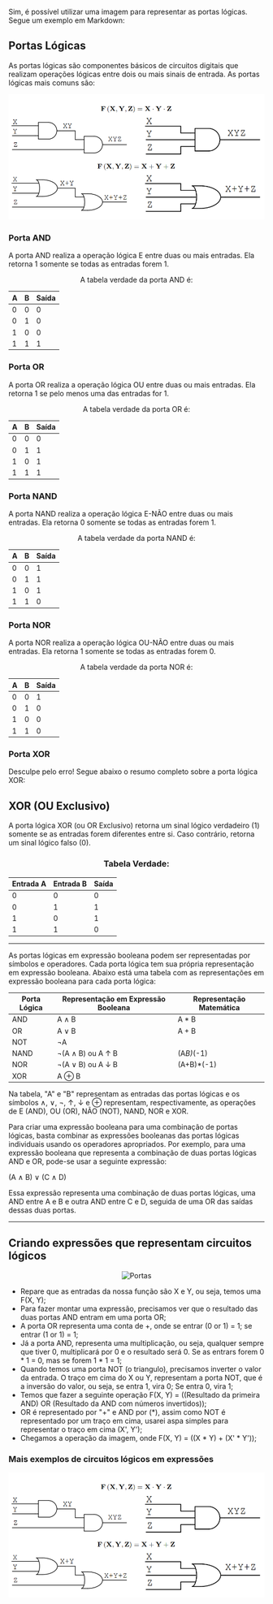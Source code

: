 Sim, é possível utilizar uma imagem para representar as portas lógicas. Segue um exemplo em Markdown:

## Portas Lógicas

As portas lógicas são componentes básicos de circuitos digitais que realizam operações lógicas entre dois ou mais sinais de entrada. As portas lógicas mais comuns são:

<div align="center">
  
  ![Portas](../img/portas-logicas-ex2.PNG)

</div>

### Porta AND

A porta AND realiza a operação lógica E entre duas ou mais entradas. Ela retorna 1 somente se todas as entradas forem 1.

<div align="center">
  
A tabela verdade da porta AND é:

| A | B | Saída |
|---|---|-------|
| 0 | 0 |   0   |
| 0 | 1 |   0   |
| 1 | 0 |   0   |
| 1 | 1 |   1   |

</div>

### Porta OR

A porta OR realiza a operação lógica OU entre duas ou mais entradas. Ela retorna 1 se pelo menos uma das entradas for 1.

<div align="center">
  
A tabela verdade da porta OR é:

| A | B | Saída |
|---|---|-------|
| 0 | 0 |   0   |
| 0 | 1 |   1   |
| 1 | 0 |   1   |
| 1 | 1 |   1   |

</div>  
  
### Porta NAND

A porta NAND realiza a operação lógica E-NÃO entre duas ou mais entradas. Ela retorna 0 somente se todas as entradas forem 1.

<div align="center">
  
A tabela verdade da porta NAND é:

| A | B | Saída |
|---|---|-------|
| 0 | 0 |   1   |
| 0 | 1 |   1   |
| 1 | 0 |   1   |
| 1 | 1 |   0   |
  
</div>  

### Porta NOR

A porta NOR realiza a operação lógica OU-NÃO entre duas ou mais entradas. Ela retorna 1 somente se todas as entradas forem 0.


<div align="center">
  
A tabela verdade da porta NOR é:

| A | B | Saída |
|---|---|-------|
| 0 | 0 |   1   |
| 0 | 1 |   0   |
| 1 | 0 |   0   |
| 1 | 1 |   0   |

  
</div>  
  
### Porta XOR

Desculpe pelo erro! Segue abaixo o resumo completo sobre a porta lógica XOR:

## XOR (OU Exclusivo)

A porta lógica XOR (ou OR Exclusivo) retorna um sinal lógico verdadeiro (1) somente se as entradas forem diferentes entre si. Caso contrário, retorna um sinal lógico falso (0). 


<div align="center">
  
### Tabela Verdade:

| Entrada A | Entrada B | Saída |
|-----------|-----------|-------|
|     0     |     0     |   0   |
|     0     |     1     |   1   |
|     1     |     0     |   1   |
|     1     |     1     |   0   |

</div>

______________________________________________________________________________________________________________________________________________________________

As portas lógicas em expressão booleana podem ser representadas por símbolos e operadores. Cada porta lógica tem sua própria representação em expressão booleana. Abaixo está uma tabela com as representações em expressão booleana para cada porta lógica:

<div align="center">

| Porta Lógica | Representação em Expressão Booleana | Representação Matemática |
| --- | --- |---|
| AND | A ∧ B | A * B|
| OR | A ∨ B | A + B |
| NOT | ¬A | | A*(-1) |
| NAND | ¬(A ∧ B) ou A ↑ B | (A*B)*(-1) |
| NOR | ¬(A ∨ B) ou A ↓ B | (A+B)*(-1) |
| XOR | A ⊕ B |

</div>  
  
Na tabela, "A" e "B" representam as entradas das portas lógicas e os símbolos ∧, ∨, ¬, ↑, ↓ e ⊕ representam, respectivamente, as operações de E (AND), OU (OR), NÃO (NOT), NAND, NOR e XOR.

Para criar uma expressão booleana para uma combinação de portas lógicas, basta combinar as expressões booleanas das portas lógicas individuais usando os operadores apropriados. Por exemplo, para uma expressão booleana que representa a combinação de duas portas lógicas AND e OR, pode-se usar a seguinte expressão:

(A ∧ B) ∨ (C ∧ D)

Essa expressão representa uma combinação de duas portas lógicas, uma AND entre A e B e outra AND entre C e D, seguida de uma OR das saídas dessas duas portas.


_________________________________________________________________________________________________________________________________________________________________

## Criando expressões que representam circuitos lógicos
  
<div align="center">
  
  ![Portas]([https://raw.githubusercontent.com/kauaneiras/FAC-Tiago-Alves/main/img/portas-logicas-ex1.PNG](https://github.com/Xeiras-Library/FAC-TiagoAlves/blob/main/img/portas-logicas-ex1.PNG))

</div>
  
- Repare que as entradas da nossa função são X e Y, ou seja, temos uma F(X, Y);
- Para fazer montar uma expressão, precisamos ver que o resultado das duas portas AND entram em uma porta OR;
- A porta OR representa uma conta de +, onde se entrar (0 or 1) = 1; se entrar (1 or 1) = 1; 
- Já a porta AND, representa uma multiplicação, ou seja, qualquer sempre que tiver 0, multiplicará por 0 e o resultado será 0. Se as entrars forem 0 * 1 = 0, mas se forem 1 * 1 = 1; 
- Quando temos uma porta NOT (o triangulo), precisamos inverter o valor da entrada. O traço em cima do X ou Y, representam a porta NOT, que é a inversão do valor, ou seja, se entra 1, vira 0; Se entra 0, vira 1;
- Temos que fazer a seguinte operação F(X, Y) = ((Resultado da primeira AND) OR (Resultado da AND com números invertidos));
- OR é representado por "+" e AND por (*), assim como NOT é representado por um traço em cima, usarei aspa simples para representar o traço em cima (X', Y');
- Chegamos a operação da imagem, onde F(X, Y) = ((X * Y) + (X' * Y'));

### Mais exemplos de circuitos lógicos em expressões
  
<div align="center">
  
  ![Portas](img/portas-logicas-ex2.PNG)

</div>

